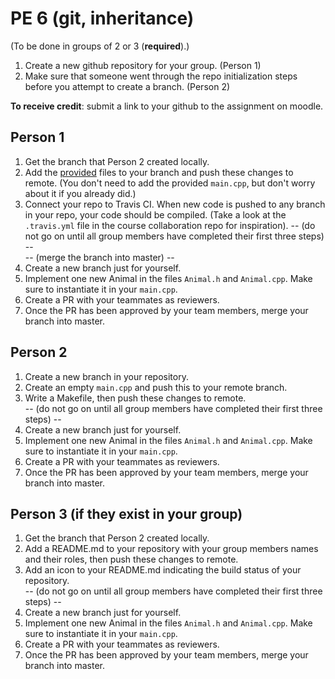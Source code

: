 PE 6 (git, inheritance)
==============

(To be done in groups of 2 or 3 (__required__).)

1. Create a new github repository for your group. (Person 1)
2. Make sure that someone went through the repo initialization steps before you attempt to create a branch. (Person 2)

__To receive credit__: submit a link to your github to the assignment on moodle.

Person 1
------
1. Get the branch that Person 2 created locally.
2. Add the [provided](../lectures/9_inheritance_part1/animals/) files to your branch and push these changes to remote. (You don't need to add the provided `main.cpp`, but don't worry about it if you already did.)
3. Connect your repo to Travis CI. When new code is pushed to any branch in your repo, your code should be compiled. (Take a look at the `.travis.yml` file in the course collaboration repo for inspiration).
-- (do not go on until all group members have completed their first three steps) --  
-- (merge the branch into master) --
4. Create a new branch just for yourself.
5. Implement one new Animal in the files `Animal.h` and `Animal.cpp`. Make sure to instantiate it in your `main.cpp`.
6. Create a PR with your teammates as reviewers.
7. Once the PR has been approved by your team members, merge your branch into master.


Person 2
------
1. Create a new branch in your repository.
2. Create an empty `main.cpp` and push this to your remote branch.
3. Write a Makefile, then push these changes to remote.   
-- (do not go on until all group members have completed their first three steps) --
4. Create a new branch just for yourself.
5. Implement one new Animal in the files `Animal.h` and `Animal.cpp`. Make sure to instantiate it in your `main.cpp`.
6. Create a PR with your teammates as reviewers.
7. Once the PR has been approved by your team members, merge your branch into master.



Person 3 (if they exist in your group)
------
1. Get the branch that Person 2 created locally.
2. Add a README.md to your repository with your group members names and their roles, then push these changes to remote.
3. Add an icon to your README.md indicating the build status of your repository.  
-- (do not go on until all group members have completed their first three steps) --
4. Create a new branch just for yourself.
5. Implement one new Animal in the files `Animal.h` and `Animal.cpp`. Make sure to instantiate it in your `main.cpp`.
6. Create a PR with your teammates as reviewers.
7. Once the PR has been approved by your team members, merge your branch into master.
